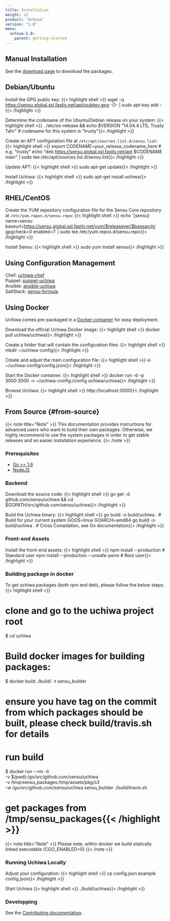 ```yaml
---
title: Installation
weight: 12
product: "Uchiwa"
version: "1.0"
menu:
  uchiwa-1.0:
    parent: getting-started
---
```


## Manual Installation
See the [download page](https://uchiwa.io/#download) to download the packages.

## Debian/Ubuntu

Install the GPG public key:
{{< highlight shell >}}
wget -q https://sensu.global.ssl.fastly.net/apt/pubkey.gpg -O- | sudo apt-key add -{{< /highlight >}}

Determine the codename of the Ubuntu/Debian release on your system:
{{< highlight shell >}}
. /etc/os-release && echo $VERSION
"14.04.4 LTS, Trusty Tahr" # codename for this system is "trusty"{{< /highlight >}}

Create an APT configuration file at `/etc/apt/sources.list.d/sensu.list`:
{{< highlight shell >}}
export CODENAME=your_release_codename_here # e.g. "trusty"
echo "deb     https://sensu.global.ssl.fastly.net/apt $CODENAME main" | sudo tee /etc/apt/sources.list.d/sensu.list{{< /highlight >}}

Update APT:
{{< highlight shell >}}
sudo apt-get update{{< /highlight >}}

Install Uchiwa:
{{< highlight shell >}}
sudo apt-get install uchiwa{{< /highlight >}}

## RHEL/CentOS

Create the YUM repository configuration file for the Sensu Core repository at `/etc/yum.repos.d/sensu.repo`:
{{< highlight shell >}}
echo '[sensu]
name=sensu
baseurl=https://sensu.global.ssl.fastly.net/yum/$releasever/$basearch/
gpgcheck=0
enabled=1' | sudo tee /etc/yum.repos.d/sensu.repo{{< /highlight >}}

Install Sensu:
{{< highlight shell >}}
sudo yum install sensu{{< /highlight >}}

## Using Configuration Management

Chef: [uchiwa-chef](https://github.com/sensu/uchiwa-chef)  
Puppet: [puppet-uchiwa](https://github.com/Yelp/puppet-uchiwa)  
Ansible: [ansible-uchiwa](https://github.com/queeno/ansible-uchiwa)  
SaltStack: [sensu-formula](https://github.com/saltstack-formulas/sensu-formula)

## Using Docker

Uchiwa comes pre-packaged in a [Docker container](https://hub.docker.com/r/uchiwa/uchiwa/) for easy deployment.

Download the official Uchiwa Docker image:
{{< highlight shell >}}
docker pull uchiwa/uchiwa{{< /highlight >}}

Create a folder that will contain the configuration files:
{{< highlight shell >}}
mkdir ~/uchiwa-config{{< /highlight >}}

Create and adjust the main configuration file:
{{< highlight shell >}}
vi ~/uchiwa-config/config.json{{< /highlight >}}

Start the Docker container:
{{< highlight shell >}}
docker run -d -p 3000:3000 -v ~/uchiwa-config:/config uchiwa/uchiwa{{< /highlight >}}

Browse Uchiwa:
{{< highlight shell >}}
http://localhost:3000{{< /highlight >}}

## From Source {#from-source}

{{< note title="Note" >}}
This documentation provides instructions for advanced users who want to build
their own packages. Otherwise, we highly recommend to use the system packages
in order to get stable releases and an easier installation experience.
{{< /note >}}

### Prerequisites
* [Go >= 1.6](https://golang.org/doc/install)
* [NodeJS](https://nodejs.org/en/download/package-manager/)

### Backend

Download the source code:
{{< highlight shell >}}
go get -d github.com/sensu/uchiwa && cd $GOPATH/src/github.com/sensu/uchiwa{{< /highlight >}}

Build the Uchiwa binary:
{{< highlight shell >}}
go build -o build/uchiwa . # Build for your current system
GOOS=linux GOARCH=amd64 go build -o build/uchiwa . # Cross Compilation, see Go documentation{{< /highlight >}}

### Front-end Assets
Install the front-end assets:
{{< highlight shell >}}
npm install --production # Standard user
npm install --production --unsafe-perm # Root user{{< /highlight >}}

### Building package in docker

To get uchiwa packages (both rpm and deb), please follow the below steps:
{{< highlight shell >}}
# clone and go to the uchiwa project root
$ cd uchiwa
# Build docker images for building packages:
$ docker build ./build/ -t sensu_builder
# ensure you have tag on the commit from which packages should be built, please check build/travis.sh for details
# run build
$ docker run --rm -it \
  -v $(pwd):/go/src/github.com/sensu/uchiwa \
  -v /tmp/sensu_packages:/tmp/assets/pkg/s3 \
  -w /go/src/github.com/sensu/uchiwa sensu_builder ./build/travis.sh
# get packages from /tmp/sensu_packages{{< /highlight >}}

{{< note title="Note" >}}
Please note, within docker we build statically linked executable (CGO_ENABLED=0)
{{< /note >}}

### Running Uchiwa Locally
Adjust your configuration:
{{< highlight shell >}}
cp config.json.example config.json{{< /highlight >}}

Start Uchiwa
{{< highlight shell >}}
./build/uchiwa{{< /highlight >}}

### Developping
See the [Contributing documentation][1].

[1]:  ../../contributing